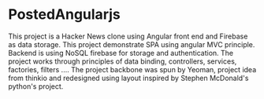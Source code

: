 PostedAngularjs
===============
This project is a Hacker News clone using Angular front end and Firebase as data storage. This project demonstrate SPA using angular MVC principle. Backend is using NoSQL firebase for storage and authentication. The project works through principles of data binding, controllers, services, factories, filters .... The project backbone was spun by Yeoman, project idea from thinkio and redesigned using layout inspired by Stephen McDonald's python's project.
